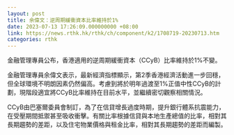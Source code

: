 ```yaml
---
layout: post
title: 余偉文：逆周期緩衝資本比率維持於1%
date: 2023-07-13 17:26:09.000000000 +08:00
link: https://news.rthk.hk/rthk/ch/component/k2/1708719-20230713.htm
categories: rthk
---
```


金融管理專員公布，香港適用的逆周期緩衝資本（CCyB）比率維持於1%不變。

金融管理專員余偉文表示，最新經濟指標顯示，第2季香港經濟活動進一步回穩，但全球環境不明朗因素仍然偏高。考慮到將於明年過渡至1%正值中性CCyB的計劃，現階段適宜將CCyB比率維持在目前水平，並繼續密切觀察相關情況。

CCyB由巴塞爾委員會制訂，為了在信貸增長過度時期，提升銀行體系抗震能力，在受壓期間抵禦甚至吸收衝擊。有關比率根據信貸與本地生產總值的比率，相對其長期趨勢的差距，以及住宅物業價格與租金比率，相對其長期趨勢的差距而編製。
